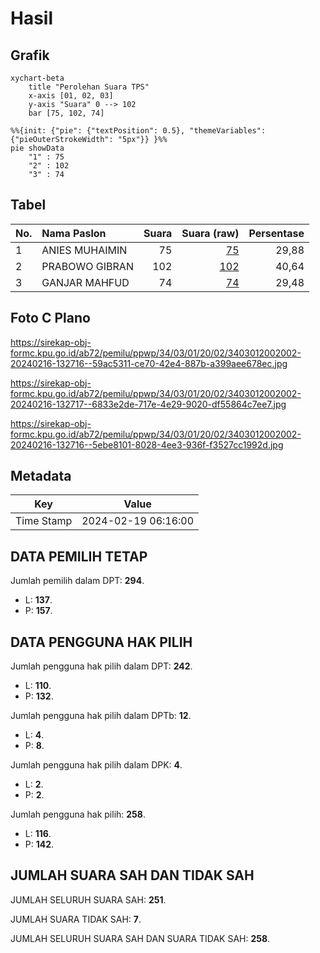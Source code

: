 # Hasil

## Grafik

```mermaid
xychart-beta
    title "Perolehan Suara TPS"
    x-axis [01, 02, 03]
    y-axis "Suara" 0 --> 102
    bar [75, 102, 74]
```

```mermaid
%%{init: {"pie": {"textPosition": 0.5}, "themeVariables": {"pieOuterStrokeWidth": "5px"}} }%%
pie showData
    "1" : 75
    "2" : 102
    "3" : 74
```

## Tabel

| No. | Nama Paslon    | Suara | Suara (raw) | Persentase |
|:--- |:-------------- | -----:| -----------:| ----------:|
| 1   | ANIES MUHAIMIN | 75    | [75][p-1]   | 29,88      |
| 2   | PRABOWO GIBRAN | 102   | [102][p-2]  | 40,64      |
| 3   | GANJAR MAHFUD  | 74    | [74][p-3]   | 29,48      |


[p-1]: https://github.com/gigit-pemilu/pemilu-2024-34-di-yogyakarta/blob/main/pilpres/hitung-suara/sub/34-di-yogyakarta/sub/03-gunungkidul/sub/01-wonosari/sub/2002-kepek/sub/002-tps/sub/paslon-1.txt
[p-2]: https://github.com/gigit-pemilu/pemilu-2024-34-di-yogyakarta/blob/main/pilpres/hitung-suara/sub/34-di-yogyakarta/sub/03-gunungkidul/sub/01-wonosari/sub/2002-kepek/sub/002-tps/sub/paslon-2.txt
[p-3]: https://github.com/gigit-pemilu/pemilu-2024-34-di-yogyakarta/blob/main/pilpres/hitung-suara/sub/34-di-yogyakarta/sub/03-gunungkidul/sub/01-wonosari/sub/2002-kepek/sub/002-tps/sub/paslon-3.txt

## Foto C Plano

https://sirekap-obj-formc.kpu.go.id/ab72/pemilu/ppwp/34/03/01/20/02/3403012002002-20240216-132716--59ac5311-ce70-42e4-887b-a399aee678ec.jpg

https://sirekap-obj-formc.kpu.go.id/ab72/pemilu/ppwp/34/03/01/20/02/3403012002002-20240216-132717--6833e2de-717e-4e29-9020-df55864c7ee7.jpg

https://sirekap-obj-formc.kpu.go.id/ab72/pemilu/ppwp/34/03/01/20/02/3403012002002-20240216-132716--5ebe8101-8028-4ee3-936f-f3527cc1992d.jpg


## Metadata

| Key        | Value               |
| ---------- | ------------------- |
| Time Stamp | 2024-02-19 06:16:00 |


## DATA PEMILIH TETAP

Jumlah pemilih dalam DPT: **294**.
 * L: **137**.
 * P: **157**.

## DATA PENGGUNA HAK PILIH

Jumlah pengguna hak pilih dalam DPT: **242**.
 * L: **110**.
 * P: **132**.

Jumlah pengguna hak pilih dalam DPTb: **12**.
 * L: **4**.
 * P: **8**.

Jumlah pengguna hak pilih dalam DPK: **4**.
 * L: **2**.
 * P: **2**.

Jumlah pengguna hak pilih: **258**.
 * L: **116**.
 * P: **142**.

## JUMLAH SUARA SAH DAN TIDAK SAH

JUMLAH SELURUH SUARA SAH: **251**.

JUMLAH SUARA TIDAK SAH: **7**.

JUMLAH SELURUH SUARA SAH DAN SUARA TIDAK SAH: **258**.


